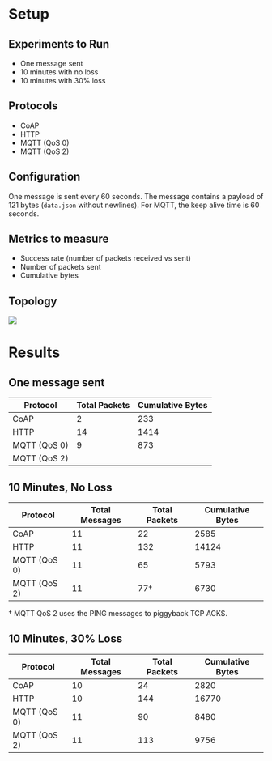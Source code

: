 # Setup

## Experiments to Run
- One message sent
- 10 minutes with no loss
- 10 minutes with 30% loss

## Protocols
- CoAP
- HTTP
- MQTT (QoS 0)
- MQTT (QoS 2)

## Configuration
One message is sent every 60 seconds. The message contains a payload of 121 bytes (`data.json` without newlines). For MQTT, the keep alive time is 60 seconds.

## Metrics to measure
- Success rate (number of packets received vs sent)
- Number of packets sent
- Cumulative bytes

## Topology

![](https://docs.google.com/drawings/d/1xVOIl3BIuMeQ5QgydhWK08T0ZDoUSoQXhWUuikdbUfE/pub?w=409&amp;h=193)

# Results

## One message sent

| Protocol            | Total Packets | Cumulative Bytes |
|---------------------|---------------|------------------|
| CoAP                |             2 |              233 |
| HTTP                |            14 |             1414 |
| MQTT (QoS 0)        |             9 |              873 |
| MQTT (QoS 2)        |               |                  |


## 10 Minutes, No Loss

| Protocol              | Total Messages | Total Packets | Cumulative Bytes |
|-----------------------|----------------|---------------|------------------|
| CoAP                  |             11 |            22 |             2585 |
| HTTP                  |             11 |           132 |            14124 |
| MQTT (QoS 0)          |             11 |            65 |             5793 |
| MQTT (QoS 2)          |             11 |           77† |             6730 |

† MQTT QoS 2 uses the PING messages to piggyback TCP ACKS.


## 10 Minutes, 30% Loss

| Protocol              | Total Messages | Total Packets | Cumulative Bytes |
|-----------------------|----------------|---------------|------------------|
| CoAP                  |             10 |            24 |             2820 |
| HTTP                  |             10 |           144 |            16770 |
| MQTT (QoS 0)          |             11 |            90 |             8480 |
| MQTT (QoS 2)          |             11 |           113 |             9756 |
